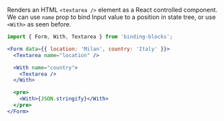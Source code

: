 Renders an HTML `<textarea />` element as a React controlled component.<br />
We can use `name` prop to bind Input value to a position in state tree, or use `<With>` as seen before.

```jsx
import { Form, With, Textarea } from 'binding-blocks';

<Form data={{ location: 'Milan', country: 'Italy' }}>
  <Textarea name="location" />

  <With name="country">
    <Textarea />
  </With>

  <pre>
    <With>{JSON.stringify}</With>
  </pre>
</Form>
```